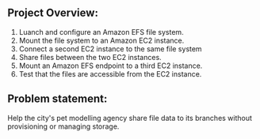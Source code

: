 ## Project Overview:

1. Luanch and configure an Amazon EFS file system.
2. Mount the file system to an Amazon EC2 instance.
3. Connect a second EC2 instance to the same file system
4. Share files between the two EC2 instances.
5. Mount an Amazon EFS endpoint to a third EC2 instance.
6. Test that the files are accessible from the EC2 instance.

## Problem statement:

Help the city's pet modelling agency share file data to its branches without provisioning or managing storage.
